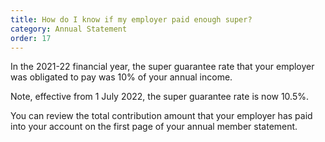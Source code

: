 ```yaml
---
title: How do I know if my employer paid enough super?
category: Annual Statement
order: 17
---
```


In the 2021-22 financial year, the super guarantee rate that your employer was obligated to pay was 10% of your annual income.

Note, effective from 1 July 2022, the super guarantee rate is now 10.5%.

You can review the total contribution amount that your employer has paid into your account on the first page of your annual member statement.
